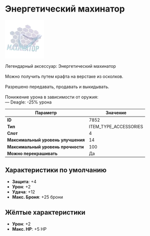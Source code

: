 # Энергетический махинатор

![Item Image](../img/7852.webp?raw=true)

Легендарный аксессуар: Энергетический махинатор<br><br>Можно получить путем крафта на верстаке из осколков.<br><br>Разрешено передавать, продавать и выкидывать.<br> <br>Понижение урона в зависимости от оружия:<br>— Deagle: -25% урона


| Параметр | Значение |
|----------|----------|
| **ID** | 7852 |
| **Тип** | ITEM_TYPE_ACCESSORIES |
| **Слот** | 4 |
| **Максимальный уровень улучшения** | 14 |
| **Максимальный уровень прочности** | 100 |
| **Можно перекрашивать** | Да |

## Характеристики по умолчанию

- **Защита**: +4
- **Урон**: +2
- **Удача**: +12
- **Макс. Броня**: +25 брони

## Жёлтые характеристики

- **Урон**: +2
- **Макс. HP**: +5 HP

